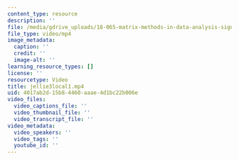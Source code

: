 ```yaml
---
content_type: resource
description: ''
file: /media/gdrive_uploads/18-065-matrix-methods-in-data-analysis-signal-processing-and-machine-learning-spring-2018/1W1MbAdYR75cx9FJzESi8i6jMz4yN8h7E/jellie3local1.mp4
file_type: video/mp4
image_metadata:
  caption: ''
  credit: ''
  image-alt: ''
learning_resource_types: []
license: ''
resourcetype: Video
title: jellie3local1.mp4
uid: 4017ab2d-15b8-4460-aaae-4d1bc22b006e
video_files:
  video_captions_file: ''
  video_thumbnail_file: ''
  video_transcript_file: ''
video_metadata:
  video_speakers: ''
  video_tags: ''
  youtube_id: ''
---
```

